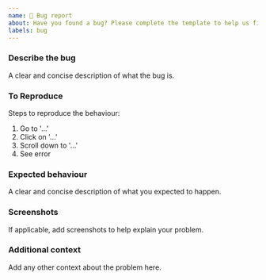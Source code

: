 ```yaml
---
name: 🦋 Bug report
about: Have you found a bug? Please complete the template to help us fix it.
labels: bug
---
```


### Describe the bug

A clear and concise description of what the bug is.

### To Reproduce

Steps to reproduce the behaviour:

1. Go to '...'
2. Click on '...'
3. Scroll down to '...'
4. See error

### Expected behaviour

A clear and concise description of what you expected to happen.

### Screenshots

If applicable, add screenshots to help explain your problem.

### Additional context

Add any other context about the problem here.
